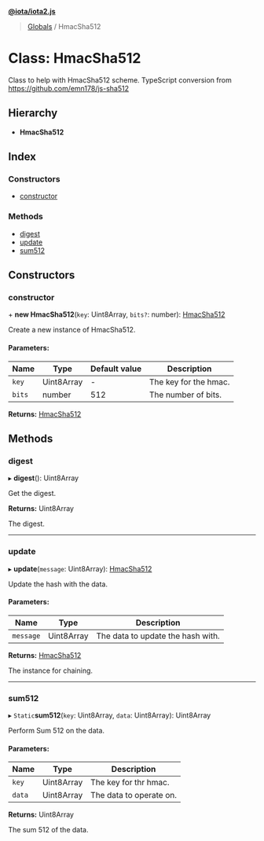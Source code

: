 **[@iota/iota2.js](../README.md)**

> [Globals](../README.md) / HmacSha512

# Class: HmacSha512

Class to help with HmacSha512 scheme.
TypeScript conversion from https://github.com/emn178/js-sha512

## Hierarchy

* **HmacSha512**

## Index

### Constructors

* [constructor](hmacsha512.md#constructor)

### Methods

* [digest](hmacsha512.md#digest)
* [update](hmacsha512.md#update)
* [sum512](hmacsha512.md#sum512)

## Constructors

### constructor

\+ **new HmacSha512**(`key`: Uint8Array, `bits?`: number): [HmacSha512](hmacsha512.md)

Create a new instance of HmacSha512.

#### Parameters:

Name | Type | Default value | Description |
------ | ------ | ------ | ------ |
`key` | Uint8Array | - | The key for the hmac. |
`bits` | number | 512 | The number of bits.  |

**Returns:** [HmacSha512](hmacsha512.md)

## Methods

### digest

▸ **digest**(): Uint8Array

Get the digest.

**Returns:** Uint8Array

The digest.

___

### update

▸ **update**(`message`: Uint8Array): [HmacSha512](hmacsha512.md)

Update the hash with the data.

#### Parameters:

Name | Type | Description |
------ | ------ | ------ |
`message` | Uint8Array | The data to update the hash with. |

**Returns:** [HmacSha512](hmacsha512.md)

The instance for chaining.

___

### sum512

▸ `Static`**sum512**(`key`: Uint8Array, `data`: Uint8Array): Uint8Array

Perform Sum 512 on the data.

#### Parameters:

Name | Type | Description |
------ | ------ | ------ |
`key` | Uint8Array | The key for thr hmac. |
`data` | Uint8Array | The data to operate on. |

**Returns:** Uint8Array

The sum 512 of the data.
